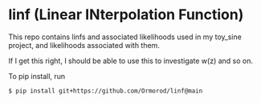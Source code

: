 # linf (Linear INterpolation Function)

This repo contains linfs and associated likelihoods used in my toy_sine project, and likelihoods associated with them.

If I get this right, I should be able to use this to investigate w(z) and so on.

To pip install, run

```$ pip install git+https://github.com/Ormorod/linf@main```